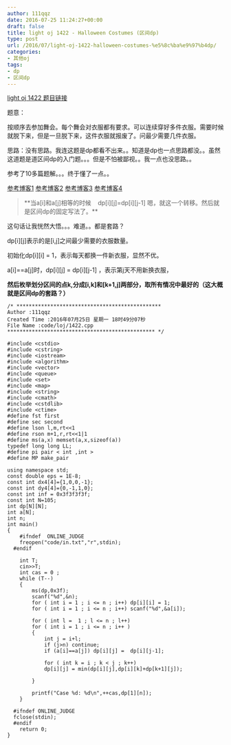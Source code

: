 ```yaml
---
author: 111qqz
date: 2016-07-25 11:24:27+00:00
draft: false
title: light oj 1422 - Halloween Costumes (区间dp)
type: post
url: /2016/07/light-oj-1422-halloween-costumes-%e5%8c%ba%e9%97%b4dp/
categories:
- 其他oj
tags:
- dp
- 区间dp
---
```


[light oj 1422 题目链接](http://lightoj.com/volume_showproblem.php?problem=1422)

题意：

按顺序去参加舞会。每个舞会对衣服都有要求。可以连续穿好多件衣服。需要时候就脱下来，但是一旦脱下来，这件衣服就报废了。问最少需要几件衣服。



思路：没有思路。我连这题是dp都看不出来。。知道是dp也一点思路都没。。虽然这道题是道区间dp的入门题。。。但是不怕被鄙视。。我一点也没思路。。

参考了10多篇题解。。。终于懂了一点。。

[参考博客1](http://www.cnblogs.com/pk28/p/5541904.html)
[参考博客2](http://www.cnblogs.com/neopenx/p/4050003.html)
[参考博客3](http://www.cfanz.cn/index.php?c=article&a=read&id=172173)
[参考博客4](http://www.cnblogs.com/ziyi--caolu/archive/2013/08/01/3229668.html)




<blockquote>**当a[i]和a[j]相等的时候    dp[i][j]=dp[i][j-1] 嗯，就这一个转移。然后就是区间dp的固定写法了。**</blockquote>


这句话让我恍然大悟。。。难道。。都是套路？



dp[i][j]表示的是[i,j]之间最少需要的衣服数量。

初始化dp[i][i] = 1，表示每天都换一件新衣服，显然不优。

a[i]==a[j]时，dp[i][j] = dp[i][j-1] ，表示第j天不用新换衣服，

**然后枚举划分区间的点k,分成[i,k]和[k+1,j]两部分，取所有情况中最好的（这大概就是区间dp的套路？）**








 

    
    /* ***********************************************
    Author :111qqz
    Created Time :2016年07月25日 星期一 18时49分07秒
    File Name :code/loj/1422.cpp
    ************************************************ */
    
    #include <cstdio>
    #include <cstring>
    #include <iostream>
    #include <algorithm>
    #include <vector>
    #include <queue>
    #include <set>
    #include <map>
    #include <string>
    #include <cmath>
    #include <cstdlib>
    #include <ctime>
    #define fst first
    #define sec second
    #define lson l,m,rt<<1
    #define rson m+1,r,rt<<1|1
    #define ms(a,x) memset(a,x,sizeof(a))
    typedef long long LL;
    #define pi pair < int ,int >
    #define MP make_pair
    
    using namespace std;
    const double eps = 1E-8;
    const int dx4[4]={1,0,0,-1};
    const int dy4[4]={0,-1,1,0};
    const int inf = 0x3f3f3f3f;
    const int N=105;
    int dp[N][N];
    int a[N];
    int n;
    int main()
    {
    	#ifndef  ONLINE_JUDGE 
    	freopen("code/in.txt","r",stdin);
      #endif
    
    	int T;
    	cin>>T;
    	int cas = 0 ;
    	while (T--)
    	{
    	    ms(dp,0x3f);
    	    scanf("%d",&n);
    	    for ( int i = 1 ; i <= n ; i++) dp[i][i] = 1;
    	    for ( int i = 1 ; i <= n ; i++) scanf("%d",&a[i]);
    
    	    for ( int l =  1 ; l <= n ; l++)
    		for ( int i = 1 ; i <= n ; i++ )
    		{
    		    int j = i+l;
    		    if (j>n) continue;
    		    if (a[i]==a[j]) dp[i][j] =  dp[i][j-1];
    
    		    for ( int k = i ; k < j ; k++)
    			dp[i][j] = min(dp[i][j],dp[i][k]+dp[k+1][j]);
    
    		}
    
    	    printf("Case %d: %d\n",++cas,dp[1][n]);
    	}   
    
      #ifndef ONLINE_JUDGE  
      fclose(stdin);
      #endif
        return 0;
    }
    




